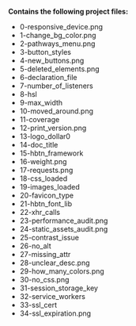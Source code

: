 __Contains the following project files:__  
* 0-responsive_device.png  
* 1-change_bg_color.png  
* 2-pathways_menu.png  
* 3-button_styles  
* 4-new_buttons.png  
* 5-deleted_elements.png  
* 6-declaration_file  
* 7-number_of_listeners  
* 8-hsl  
* 9-max_width  
* 10-moved_around.png  
* 11-coverage  
* 12-print_version.png  
* 13-logo_dollar0  
* 14-doc_title  
* 15-hbtn_framework  
* 16-weight.png  
* 17-requests.png  
* 18-css_loaded  
* 19-images_loaded  
* 20-favicon_type  
* 21-hbtn_font_lib  
* 22-xhr_calls  
* 23-performance_audit.png  
* 24-static_assets_audit.png  
* 25-contrast_issue  
* 26-no_alt  
* 27-missing_attr  
* 28-unclear_desc.png  
* 29-how_many_colors.png  
* 30-no_css.png  
* 31-session_storage_key  
* 32-service_workers  
* 33-ssl_cert  
* 34-ssl_expiration.png